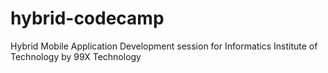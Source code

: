 hybrid-codecamp
===============

Hybrid Mobile Application Development session for Informatics Institute of Technology by 99X Technology
